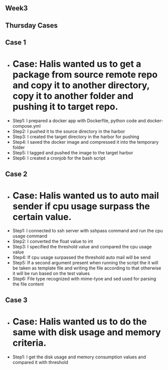## Week3
## Thursday Cases
## Case 1
- # Case: Halis wanted us to get a package from source remote repo and copy it to another directory, copy it to another folder and pushing it to target repo.
- Step1: I prepared a docker app with Dockerfile, python code and docker-compose.yml
- Step2: I pushed it to the source directory in the harbor
- Step3: I created the target directory in the harbor for pushing
- Step4: I saved the docker image and compressed it into the temporary folder
- Step5: I tagged and pushed the image to the target harbor
- Step6: I created a cronjob for the bash script

## Case 2
- # Case: Halis wanted us to auto mail sender if cpu usage surpass the certain value.
- Step1: I connected to ssh server with sshpass command and run the cpu usage command
- Step2: I converted the float value to int
- Step3: I specified the threshold value and compared the cpu usage value
- Step4: If cpu usage surpassed the threshold auto mail will be send
- Step5: If a second argument present when running the script the it will be taken as template file and writing the file according to that otherwise it will be run based on the test values
- Step6: File type recognized with mime-tyoe and sed used for parsing the file content

## Case 3
- # Case: Halis wanted us to do the same with disk usage and memory criteria.
- Step1: I get the disk usage and memory consumption values and compared it with threshold